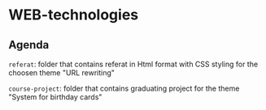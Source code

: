 # WEB-technologies
## Agenda
```referat```: folder that contains referat in Html format with CSS styling for the choosen theme "URL rewriting"

```course-project```: folder that contains graduating project for the theme "System for birthday cards"
